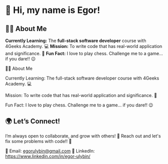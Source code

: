 # 👋 Hi, my name is Egor!


## 🧑‍💻 About Me
**Currently Learning:** The **full-stack software developer** course with 4Geeks Academy. 💻
**Mission:** To write code that has real-world application and significance. 🔧
**Fun Fact:** I love to play chess. Challenge me to a game... if you dare!! 😉

🧑‍💻 About Me





Currently Learning: The full-stack software developer course with 4Geeks Academy. 💻



Mission: To write code that has real-world application and significance. 🔧



Fun Fact: I love to play chess. Challenge me to a game... if you dare!! 😉

## 🌍 Let’s Connect!
I’m always open to collaborate, and grow with others! 🙏
Reach out and let's fix some problems with code!! 🚀

📧 Email: egorulybin@gmail.com
💼 LinkedIn: https://www.linkedin.com/in/egor-ulybin/
